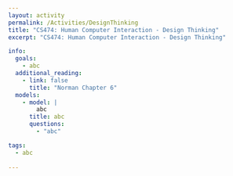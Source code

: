 ```yaml
---
layout: activity
permalink: /Activities/DesignThinking
title: "CS474: Human Computer Interaction - Design Thinking"
excerpt: "CS474: Human Computer Interaction - Design Thinking"

info: 
  goals: 
    - abc
  additional_reading:  
    - link: false
      title: "Norman Chapter 6"         
  models:
    - model: |
        abc
      title: abc
      questions:
        - "abc"

tags:
  - abc
  
---
```

